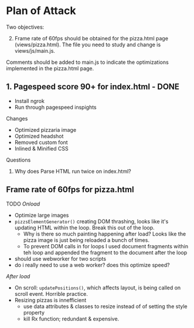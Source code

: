 

# Plan of Attack

Two objectives:
  <!-- 1. Pagespeed score of 90+ for index.html, on both mobile & desktop -->
  2. Frame rate of 60fps should be obtained for the pizza.html page (views/pizza.html). The file you need to study and change is views/js/main.js.

Comments should be added to main.js to indicate the optimizations implemented in the pizza.html page.

## 1. Pagespeed score 90+ for index.html - DONE
- Install ngrok
- Run through pagespeed inspights

Changes
  - Optimized pizzaria image
  - Optimized headshot
  - Removed custom font
  - Inlined & Minified CSS

Questions
  1. Why does Parse HTML run twice on index.html?

## Frame rate of 60fps for pizza.html

TODO
*Onload*
  - Optimize large images
  - `pizzsElementGenerator()` creating DOM thrashing, looks like it's updating HTML within the loop. Break this out of the loop.
    - Why is there so much painting happening after load? Looks like the pizza image is just being reloaded a bunch of times.
    - To prevent DOM calls in for loops I used document fragments within teh loop and appended the fragment to the document after the loop
  - should use webworker for two scripts
  - do i really need to use a web worker? does this optimize speed?


*After load*
  - On scroll: `updatePositions()`, which affects layout, is being called on scroll event. Horrible practice.
  - Resizing pizzas is innefficient
    - use data attributes & classes to resize instead of of setting the style property
    - kill Rx function; redundant & expensive. 
